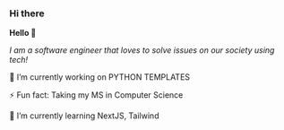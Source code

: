 ### Hi there 
**Hello 👋**

_I am a software engineer that loves to solve issues on our society using tech!_

🔭 I’m currently working on PYTHON TEMPLATES

⚡ Fun fact: Taking my MS in Computer Science

🌱 I’m currently learning NextJS, Tailwind
<!--
**RadySonabu/RadySonabu** is a ✨ _special_ ✨ repository because its `README.md` (this file) appears on your GitHub profile.

Here are some ideas to get you started:

- 🌱 I’m currently learning ...
- 👯 I’m looking to collaborate on ...
- 🤔 I’m looking for help with ...
- 💬 Ask me about ...
- 📫 How to reach me: ...

- ⚡ Fun fact: ...
-->
